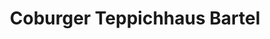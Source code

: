 ---
title: "Coburger Teppichhaus Bartel"
url: /coburg/coburger-teppichhaus-bartel-theaterplatz/
shop: Teppiche
---